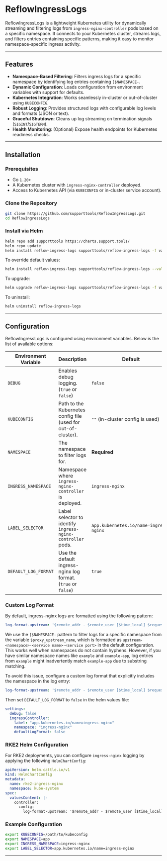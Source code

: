 # ReflowIngressLogs

ReflowIngressLogs is a lightweight Kubernetes utility for dynamically streaming and filtering logs from `ingress-nginx-controller` pods based on a specific namespace. It connects to your Kubernetes cluster, streams logs, and filters entries containing specific patterns, making it easy to monitor namespace-specific ingress activity.

---

## Features

- **Namespace-Based Filtering**: Filters ingress logs for a specific namespace by identifying log entries containing `[$NAMESPACE-`.
- **Dynamic Configuration**: Loads configuration from environment variables with support for defaults.
- **Kubernetes Integration**: Works seamlessly in-cluster or out-of-cluster using `KUBECONFIG`.
- **Robust Logging**: Provides structured logs with configurable log levels and formats (JSON or text).
- **Graceful Shutdown**: Cleans up log streaming on termination signals (`SIGINT`/`SIGTERM`).
- **Health Monitoring**: (Optional) Expose health endpoints for Kubernetes readiness checks.

---

## Installation

### Prerequisites

- Go `1.20+`
- A Kubernetes cluster with `ingress-nginx-controller` deployed.
- Access to Kubernetes API (via `KUBECONFIG` or in-cluster service account).

### Clone the Repository

```bash
git clone https://github.com/supporttools/ReflowIngressLogs.git
cd ReflowIngressLogs
```

### Install via Helm

```bash
helm repo add supporttools https://charts.support.tools/
helm repo update
helm install reflow-ingress-logs supporttools/reflow-ingress-logs -f values.yaml
```

To override default values:

```bash
helm install reflow-ingress-logs supporttools/reflow-ingress-logs --values custom-values.yaml
```

To upgrade:

```bash
helm upgrade reflow-ingress-logs supporttools/reflow-ingress-logs -f values.yaml
```

To uninstall:

```bash
helm uninstall reflow-ingress-logs
```

---

## Configuration

ReflowIngressLogs is configured using environment variables. Below is the list of available options:

| Environment Variable        | Description                                                      | Default                                |
|-----------------------------|------------------------------------------------------------------|----------------------------------------|
| `DEBUG`                     | Enables debug logging. (`true` or `false`)                      | `false`                                |
| `KUBECONFIG`                | Path to the Kubernetes config file (used for out-of-cluster).   | `""` (in-cluster config is used)       |
| `NAMESPACE`                 | The namespace to filter logs for.                              | **Required**                          |
| `INGRESS_NAMESPACE`         | Namespace where `ingress-nginx-controller` is deployed.         | `ingress-nginx`                        |
| `LABEL_SELECTOR`            | Label selector to identify `ingress-nginx-controller` pods.    | `app.kubernetes.io/name=ingress-nginx` |
| `DEFAULT_LOG_FORMAT`        | Use the default ingress-nginx log format. (`true` or `false`)  | `true`                                 |

### Custom Log Format

By default, ingress-nginx logs are formatted using the following pattern:

```yaml
log-format-upstream: '$remote_addr - $remote_user [$time_local] $request $status $body_bytes_sent $http_referer $http_user_agent $request_length $request_time [$proxy_upstream_name] [$proxy_alternative_upstream_name] $upstream_addr $upstream_response_length $upstream_response_time $upstream_status $req_id'
```

We use the `[$NAMESPACE-` pattern to filter logs for a specific namespace from the variable `$proxy_upstream_name`, which is formatted as `upstream-<namespace>-<service name>-<service port>` in the default configuration. This works well when namespaces do not contain hyphens. However, if you have similar namespace names like `example` and `example-app`, log entries from `example` might inadvertently match `example-app` due to substring matching.

To avoid this issue, configure a custom log format that explicitly includes the namespace in the log entry:

```yaml
log-format-upstream: '$remote_addr - $remote_user [$time_local] $request $status $body_bytes_sent $http_referer $http_user_agent $request_length $request_time [$proxy_upstream_name] [namespace: $namespace] [$proxy_alternative_upstream_name] $upstream_addr $upstream_response_length $upstream_response_time $upstream_status $req_id'
```

Then set `DEFAULT_LOG_FORMAT` to `false` in the helm values file:

```yaml
settings:
  debug: false
  ingressController:
    label: "app.kubernetes.io/name=ingress-nginx"
    namespace: "ingress-nginx"
    defaultLogFormat: false
```

### RKE2 Helm Configuration

For RKE2 deployments, you can configure `ingress-nginx` logging by applying the following `HelmChartConfig`:

```yaml
apiVersion: helm.cattle.io/v1
kind: HelmChartConfig
metadata:
  name: rke2-ingress-nginx
  namespace: kube-system
spec:
  valuesContent: |-
    controller:
      config:
        log-format-upstream: '$remote_addr - $remote_user [$time_local] $request $status $body_bytes_sent $http_referer $http_user_agent $request_length $request_time [$proxy_upstream_name] [namespace: $namespace] [$proxy_alternative_upstream_name] $upstream_addr $upstream_response_length $upstream_response_time $upstream_status $req_id'
```

### Example Configuration

```bash
export KUBECONFIG=/path/to/kubeconfig
export NAMESPACE=app
export INGRESS_NAMESPACE=ingress-nginx
export LABEL_SELECTOR=app.kubernetes.io/name=ingress-nginx
```

---
